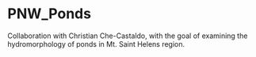# PNW_Ponds

Collaboration with Christian Che-Castaldo, with the goal of examining the hydromorphology of ponds in Mt. Saint Helens region.